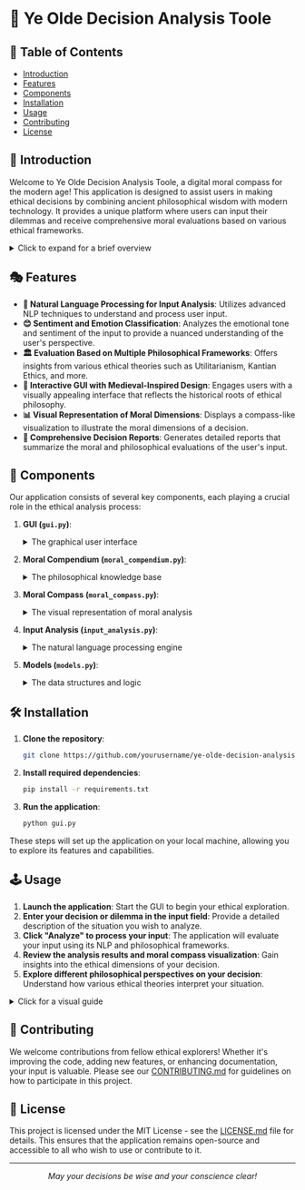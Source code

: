 # 🧭 Ye Olde Decision Analysis Toole

## 📜 Table of Contents

- [Introduction](#-introduction)
- [Features](#-features)
- [Components](#-components)
- [Installation](#-installation)
- [Usage](#-usage)
- [Contributing](#-contributing)
- [License](#-license)

## 🌟 Introduction

Welcome to Ye Olde Decision Analysis Toole, a digital moral compass for the modern age! This application is designed to assist users in making ethical decisions by combining ancient philosophical wisdom with modern technology. It provides a unique platform where users can input their dilemmas and receive comprehensive moral evaluations based on various ethical frameworks.

<details>
<summary>Click to expand for a brief overview</summary>

Our digital moral compass analyzes user input, evaluates decisions based on various moral dimensions and philosophical frameworks, and provides insightful feedback to guide users towards more ethical choices. This tool is ideal for anyone looking to explore the ethical implications of their decisions in a structured and informed manner.

</details>

## 🎭 Features

- **🧠 Natural Language Processing for Input Analysis**: Utilizes advanced NLP techniques to understand and process user input.
- **😊 Sentiment and Emotion Classification**: Analyzes the emotional tone and sentiment of the input to provide a nuanced understanding of the user's perspective.
- **🏛️ Evaluation Based on Multiple Philosophical Frameworks**: Offers insights from various ethical theories such as Utilitarianism, Kantian Ethics, and more.
- **🎨 Interactive GUI with Medieval-Inspired Design**: Engages users with a visually appealing interface that reflects the historical roots of ethical philosophy.
- **📊 Visual Representation of Moral Dimensions**: Displays a compass-like visualization to illustrate the moral dimensions of a decision.
- **📝 Comprehensive Decision Reports**: Generates detailed reports that summarize the moral and philosophical evaluations of the user's input.

## 🧩 Components

Our application consists of several key components, each playing a crucial role in the ethical analysis process:

1. **GUI (`gui.py`)**: 
   <details>
   <summary>The graphical user interface</summary>
   
   - Provides a medieval-themed interactive experience.
   - Allows users to input decisions and view analysis results.
   - Displays the moral compass visualization, making the analysis intuitive and engaging.
   </details>

2. **Moral Compendium (`moral_compendium.py`)**: 
   <details>
   <summary>The philosophical knowledge base</summary>
   
   - Contains various ethical frameworks and philosophies.
   - Evaluates decisions based on different philosophical perspectives, offering a diverse range of ethical insights.
   </details>

3. **Moral Compass (`moral_compass.py`)**: 
   <details>
   <summary>The visual representation of moral analysis</summary>
   
   - Displays a compass-like visualization of moral dimensions.
   - Updates dynamically based on decision analysis, providing real-time feedback on the ethical standing of a decision.
   </details>

4. **Input Analysis (`input_analysis.py`)**: 
   <details>
   <summary>The natural language processing engine</summary>
   
   - Analyzes user input for sentiment, emotions, and key concepts.
   - Scores decisions across various moral dimensions, forming the basis for further philosophical evaluation.
   </details>

5. **Models (`models.py`)**: 
   <details>
   <summary>The data structures and logic</summary>
   
   - Defines core classes like Decision, MoralDimension, and Philosophy.
   - Implements scoring and evaluation algorithms that underpin the application's analytical capabilities.
   </details>

## 🛠️ Installation

1. **Clone the repository**:
   ```bash
   git clone https://github.com/yourusername/ye-olde-decision-analysis-toole.git
   ```

2. **Install required dependencies**:
   ```bash
   pip install -r requirements.txt
   ```

3. **Run the application**:
   ```bash
   python gui.py
   ```

These steps will set up the application on your local machine, allowing you to explore its features and capabilities.

## 🕹️ Usage

1. **Launch the application**: Start the GUI to begin your ethical exploration.
2. **Enter your decision or dilemma in the input field**: Provide a detailed description of the situation you wish to analyze.
3. **Click "Analyze" to process your input**: The application will evaluate your input using its NLP and philosophical frameworks.
4. **Review the analysis results and moral compass visualization**: Gain insights into the ethical dimensions of your decision.
5. **Explore different philosophical perspectives on your decision**: Understand how various ethical theories interpret your situation.

<details>
<summary>Click for a visual guide</summary>

![Usage Guide](https://via.placeholder.com/600x400?text=Usage+Guide+Gif)

</details>

## 🤝 Contributing

We welcome contributions from fellow ethical explorers! Whether it's improving the code, adding new features, or enhancing documentation, your input is valuable. Please see our [CONTRIBUTING.md](CONTRIBUTING.md) for guidelines on how to participate in this project.

## 📄 License

This project is licensed under the MIT License - see the [LICENSE.md](LICENSE.md) file for details. This ensures that the application remains open-source and accessible to all who wish to use or contribute to it.

---

<div align="center">
  <i>May your decisions be wise and your conscience clear!</i>
</div>

